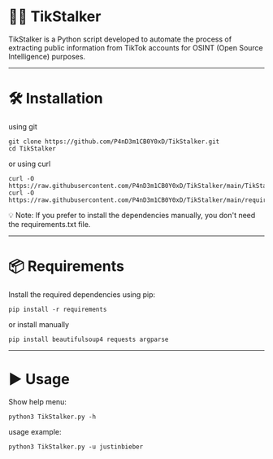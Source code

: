 # 🕵️‍♂️ TikStalker

TikStalker is a Python script developed to automate the process of extracting public information from TikTok accounts for OSINT (Open Source Intelligence) purposes.

---

# 🛠️ Installation
using git
```
git clone https://github.com/P4nD3m1CB0Y0xD/TikStalker.git
cd TikStalker
```
or using curl
```
curl -O https://raw.githubusercontent.com/P4nD3m1CB0Y0xD/TikStalker/main/TikStalker.py
curl -O https://raw.githubusercontent.com/P4nD3m1CB0Y0xD/TikStalker/main/requirements.txt
```
💡 Note: If you prefer to install the dependencies manually, you don't need the requirements.txt file.   

---

# 📦 Requirements

Install the required dependencies using pip:
```
pip install -r requirements
```
or install manually
```
pip install beautifulsoup4 requests argparse
```
---

# ▶️ Usage
Show help menu:
```
python3 TikStalker.py -h
```

usage example:
```
python3 TikStalker.py -u justinbieber
```
